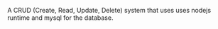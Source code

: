 A CRUD (Create, Read, Update, Delete) system that uses uses nodejs runtime and mysql for the database.

